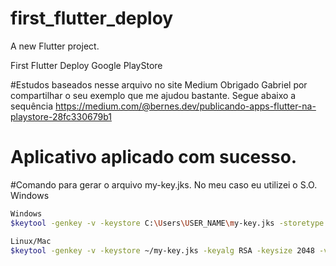 # first_flutter_deploy
A new Flutter project.

First Flutter Deploy Google PlayStore



#Estudos baseados nesse arquivo no site Medium
Obrigado Gabriel por compartilhar o seu exemplo que me ajudou bastante.
Segue abaixo a sequência 
https://medium.com/@bernes.dev/publicando-apps-flutter-na-playstore-28fc330679b1

# Aplicativo aplicado com sucesso.

#Comando para gerar o arquivo my-key.jks. No meu caso eu utilizei o S.O. Windows
````bash
Windows
$keytool -genkey -v -keystore C:\Users\USER_NAME\my-key.jks -storetype JKS -keyalg RSA -keysize 2048 -validity 10000 -alias my-key-alias

Linux/Mac
$keytool -genkey -v -keystore ~/my-key.jks -keyalg RSA -keysize 2048 -validity 10000 -alias my-key-alias



